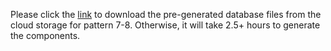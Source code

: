Please click the [link] to download the pre-generated database files from the cloud storage for pattern 7-8.
Otherwise, it will take 2.5+ hours to generate the components.

[link]: https://my.pcloud.com/publink/show?code=kZSoaLZgNeLhO2eu0RQcu9D2aXeOFgtioUV
